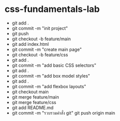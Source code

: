 # css-fundamentals-lab
- git add .
- git commit -m "init project"
- git push
- git checkout -b feature/main
- git add index.html
- git commit -m "create main page"
- git checkout -b feature/css
- git add .
- git commit -m "add basic CSS selectors"
- git add .
- git commit -m "add box model styles"
- git add .
- git commit -m "add flexbox layouts"
- git checkout main
- git merge feature/main
- git merge feature/css
- git add README.md
- git commit -m "รวบรวมคำสั่ง git"
git push origin main